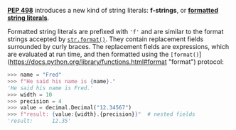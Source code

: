 [**PEP 498**](https://www.python.org/dev/peps/pep-0498) introduces a new kind of string literals: **f-strings**, or [**formatted string literals**](https://docs.python.org/reference/lexical_analysis.html#f-strings).

Formatted string literals are prefixed with `'f'` and are similar to the format strings accepted by [`str.format()`](https://docs.python.org/library/stdtypes.html#str.format "str.format"). They contain replacement fields surrounded by curly braces. The replacement fields are expressions, which are evaluated at run time, and then formatted using the `[format()`](https://docs.python.org/library/functions.html#format "format") protocol:
    
```python    
>>> name = "Fred"
>>> f"He said his name is {name}."
'He said his name is Fred.'
>>> width = 10
>>> precision = 4
>>> value = decimal.Decimal("12.34567")
>>> f"result: {value:{width}.{precision}}"  # nested fields
'result:      12.35'
```

